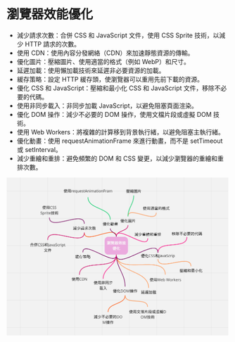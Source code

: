 # 瀏覽器效能優化

-   減少請求次數：合併 CSS 和 JavaScript 文件，使用 CSS Sprite 技術，以減少 HTTP 請求的次數。
-   使用 CDN：使用內容分發網絡（CDN）來加速靜態資源的傳輸。
-   優化圖片：壓縮圖片、使用適當的格式（例如 WebP）和尺寸。
-   延遲加載：使用懶加載技術來延遲非必要資源的加載。
-   緩存策略：設定 HTTP 緩存頭，使瀏覽器可以重用先前下載的資源。
-   優化 CSS 和 JavaScript：壓縮和最小化 CSS 和 JavaScript 文件，移除不必要的代碼。
-   使用非同步載入：非同步加載 JavaScript，以避免阻塞頁面渲染。
-   優化 DOM 操作：減少不必要的 DOM 操作，使用文檔片段或虛擬 DOM 技術。
-   使用 Web Workers：將複雜的計算移到背景執行緒，以避免阻塞主執行緒。
-   優化動畫：使用 requestAnimationFrame 來進行動畫，而不是 setTimeout 或 setInterval。
-   減少重繪和重排：避免頻繁的 DOM 和 CSS 變更，以減少瀏覽器的重繪和重排次數。

![Alt text](image-1.png)